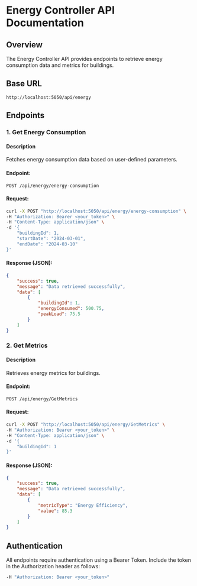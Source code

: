 # Energy Controller API Documentation

## Overview
The Energy Controller API provides endpoints to retrieve energy consumption data and metrics for buildings.

## Base URL
```
http://localhost:5050/api/energy
```

## Endpoints

### 1. Get Energy Consumption

#### Description
Fetches energy consumption data based on user-defined parameters.

#### Endpoint:
```
POST /api/energy/energy-consumption
```

#### Request:
```sh
curl -X POST "http://localhost:5050/api/energy/energy-consumption" \
-H "Authorization: Bearer <your_token>" \
-H "Content-Type: application/json" \
-d '{
    "buildingId": 1,
    "startDate": "2024-03-01",
    "endDate": "2024-03-10"
}'
```

#### Response (JSON):
```json
{
    "success": true,
    "message": "Data retrieved successfully",
    "data": [
        {
            "buildingId": 1,
            "energyConsumed": 500.75,
            "peakLoad": 75.5
        }
    ]
}
```

### 2. Get Metrics

#### Description
Retrieves energy metrics for buildings.

#### Endpoint:
```
POST /api/energy/GetMetrics
```

#### Request:
```sh
curl -X POST "http://localhost:5050/api/energy/GetMetrics" \
-H "Authorization: Bearer <your_token>" \
-H "Content-Type: application/json" \
-d '{
    "buildingId": 1
}'
```

#### Response (JSON):
```json
{
    "success": true,
    "message": "Data retrieved successfully",
    "data": [
        {
            "metricType": "Energy Efficiency",
            "value": 85.3
        }
    ]
}
```

## Authentication
All endpoints require authentication using a Bearer Token. Include the token in the Authorization header as follows:
```sh
-H "Authorization: Bearer <your_token>"
```

